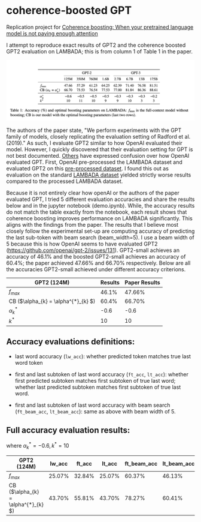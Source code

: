 # coherence-boosted GPT

Replication project for [Coherence boosting: When your pretrained language model is not paying enough attention](https://arxiv.org/pdf/2110.08294.pdf)

I attempt to reproduce exact results of GPT2 and the coherence boosted GPT2
evaluation on LAMBADA; this is from column 1 of Table 1 in the paper.

![Table1](table.png)

The authors of the paper state, "We perform experiments with the GPT family of
models, closely replicating the evaluation setting of Radford et al. (2019)." As such,
I evaluate GPT2 similar to how OpenAI evaluated their model. However, I quickly
discovered that their evaluation setting for GPT is not best documented. [Others](https://github.com/openai/gpt-2/issues/131) have expressed confusion over how OpenAI evaluated GPT.
First, OpenAI pre-processed the LAMBADA dataset and evaluated GPT2 on this
[pre-processed dataset](https://huggingface.co/datasets/EleutherAI/lambada_openai).
I found this out as evaluation on the standard [LAMBADA dataset](https://huggingface.co/datasets/lambada) yielded strictly worse results compared to the processed LAMBADA dataset.

Because it is not entirely clear how openAI or the authors of the paper evaluated
GPT, I tried 5 different evaluation accuracies and share the results below and
in the jupyter notebook (demo.ipynb). While, the accuracy results do not match
the table exactly from the notebook, each result shows that coherence boosting
improves performance on LAMBADA significantly. This aligns with the findings
from the paper. The results that I believe most closely follow the experimental 
set-up are computing accuracy of predicting the last sub-token with beam search (beam_width=5). I use a beam width of 5 because this is how OpenAI seems to have evaluated GPT2 (https://github.com/openai/gpt-2/issues/131). GPT2-small achieves an accuracy of 46.1% and the boosted GPT2-small achieves an accuracy of 60.4%; the paper achieved 47.66% and 66.70% respectively. Below are all the accuracies GPT2-small achieved under different accuracy criterions.

|  GPT2  (124M)                                |   Results      | Paper Results |
| ---                                    | ----           | ---           |
|  $f_{max}$                             |  46.1%         |  47.66%       |
|  CB ($\alpha_{k} = \alpha^{*}_{k} $)   |  60.4%         |  66.70%       |
|  $\alpha^{*}_{k}$                      |  -0.6          |  -0.6         |
|  $k^{*}$                               |  10            |  10           |

## Accuracy evaluations definitions:
- last word accuracy (`lw_acc`): whether predicted token matches true last word token

- first and last subtoken of last word accuracy (`ft_acc`, `lt_acc`): whether first predicted subtoken matches first subtoken of true last word; whether last predicted subtoken matches first subtoken of true last word.

- first and last subtoken of last word accuracy with beam search (`ft_beam_acc`, `lt_beam_acc`): same as above with
beam width of 5. 

## Full accuracy evaluation results:
where $\alpha^{*}_{k}=-0.6, k^{*}=10$

| GPT2  (124M)                              | lw_acc | ft_acc | lt_acc | ft_beam_acc | lt_beam_acc |
| ---                                 | ---    | ---    | ---    | ---         |    ---      |
| $f_{max}$                           | 25.07% | 32.84% | 25.07% | 60.37%      |  46.13%     |
| CB ($\alpha_{k} = \alpha^{*}_{k} $) | 43.70% | 55.81% | 43.70% | 78.27%      |  60.41%     |
